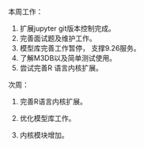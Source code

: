 本周工作：

1. 扩展jupyter git版本控制完成。
2. 完善面试题及维护工作。
3. 模型库完善工作暂停， 支撑9.26服务。
4. 了解M3DB以及简单测试使用。
5. 尝试完善R 语言内核扩展。

次周： 

1. 完善R语言内核扩展。

2. 优化模型库工作。
3. 内核模块增加。

